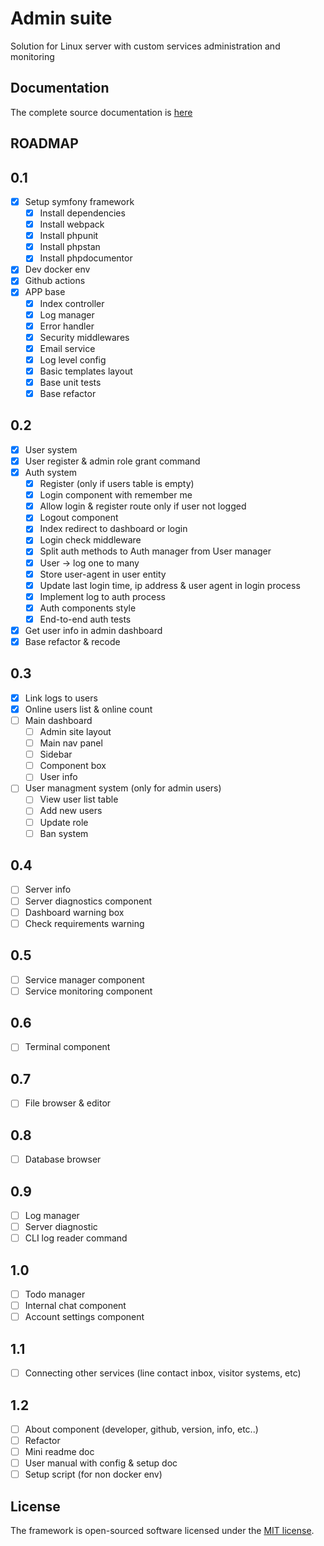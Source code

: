 # Admin suite
Solution for Linux server with custom services administration and monitoring

## Documentation
The complete source documentation is [here](https://lordbecvold.github.io/admin-suite/)

## ROADMAP
## 0.1
- [X] Setup symfony framework
    - [X] Install dependencies
    - [X] Install webpack
    - [X] Install phpunit
    - [X] Install phpstan
    - [X] Install phpdocumentor
- [X] Dev docker env
- [X] Github actions
- [X] APP base
    - [X] Index controller
    - [X] Log manager
    - [X] Error handler
    - [X] Security middlewares
    - [X] Email service
    - [X] Log level config
    - [X] Basic templates layout
    - [X] Base unit tests
    - [X] Base refactor

## 0.2
- [X] User system
- [X] User register & admin role grant command
- [X] Auth system
    - [X] Register (only if users table is empty)
    - [X] Login component with remember me
    - [X] Allow login & register route only if user not logged
    - [X] Logout component
    - [X] Index redirect to dashboard or login
    - [X] Login check middleware
    - [X] Split auth methods to Auth manager from User manager
    - [X] User -> log one to many
    - [X] Store user-agent in user entity
    - [X] Update last login time, ip address & user agent in login process
    - [X] Implement log to auth process
    - [X] Auth components style
    - [X] End-to-end auth tests
- [X] Get user info in admin dashboard
- [X] Base refactor & recode

## 0.3
- [X] Link logs to users
- [X] Online users list & online count
- [ ] Main dashboard
    - [ ] Admin site layout
    - [ ] Main nav panel
    - [ ] Sidebar
    - [ ] Component box
    - [ ] User info
- [ ] User managment system (only for admin users)
    - [ ] View user list table
    - [ ] Add new users
    - [ ] Update role
    - [ ] Ban system

## 0.4
- [ ] Server info
- [ ] Server diagnostics component
- [ ] Dashboard warning box
- [ ] Check requirements warning

## 0.5
- [ ] Service manager component
- [ ] Service monitoring component

## 0.6
- [ ] Terminal component

## 0.7
- [ ] File browser & editor

## 0.8
- [ ] Database browser

## 0.9
- [ ] Log manager
- [ ] Server diagnostic
- [ ] CLI log reader command

## 1.0
- [ ] Todo manager
- [ ] Internal chat component
- [ ] Account settings component

## 1.1
- [ ] Connecting other services (line contact inbox, visitor systems, etc)

## 1.2
- [ ] About component (developer, github, version, info, etc..)
- [ ] Refactor
- [ ] Mini readme doc
- [ ] User manual with config & setup doc
- [ ] Setup script (for non docker env)

## License
The framework is open-sourced software licensed under the [MIT license](https://opensource.org/licenses/MIT).
